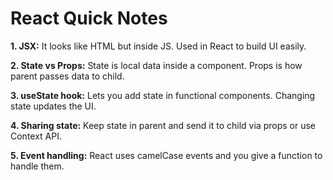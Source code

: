 # React Quick Notes

**1. JSX:** It looks like HTML but inside JS. Used in React to build UI easily.  

**2. State vs Props:** State is local data inside a component. Props is how parent passes data to child.  

**3. useState hook:** Lets you add state in functional components. Changing state updates the UI.  

**4. Sharing state:** Keep state in parent and send it to child via props or use Context API.  

**5. Event handling:** React uses camelCase events and you give a function to handle them.

  